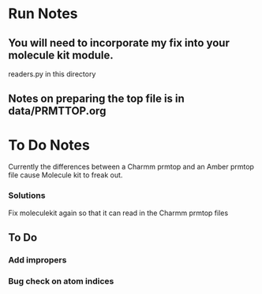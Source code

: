 # Run Notes
## You will need to incorporate my fix into your molecule kit module.
readers.py in this directory

## Notes on preparing the top file is in data/PRMTTOP.org
# To Do Notes
Currently the differences between a Charmm prmtop and an Amber prmtop file cause Molecule kit to freak out.

### Solutions
Fix moleculekit again so that it can read in the Charmm prmtop files

## To Do
### Add impropers
### Bug check on atom indices

